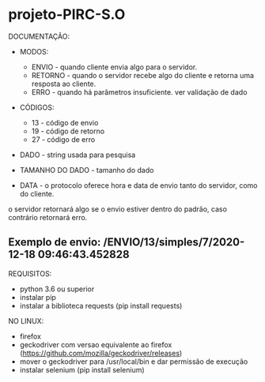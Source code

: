 # projeto-PIRC-S.O

DOCUMENTAÇÃO:  

- MODOS: 

  - ENVIO -  quando cliente envia algo para o servidor. 
  - RETORNO - quando o servidor recebe algo do cliente e retorna uma resposta ao cliente. 
  - ERRO - quando há parâmetros insuficiente.  ver validação de dado  

- CÓDIGOS: 

	- 13 - código de envio 
	- 19 - código de retorno
	- 27 - código de erro

- DADO  - string usada para pesquisa 

- TAMANHO DO DADO  - tamanho do dado

- DATA -  o protocolo oferece hora e data de envio tanto do servidor, como do cliente.  

o servidor retornará algo se o envio estiver dentro do padrão, caso contrário retornará erro.

Exemplo de envio:  /ENVIO/13/simples/7/2020-12-18 09:46:43.452828
------------

REQUISITOS:

- python 3.6 ou superior
- instalar pip
- instalar a biblioteca requests (pip install requests)

NO LINUX: 
- firefox
- geckodriver com versao equivalente ao firefox (https://github.com/mozilla/geckodriver/releases)
- mover o geckodriver para /usr/local/bin e dar permissão de execução
- instalar selenium (pip install selenium)



